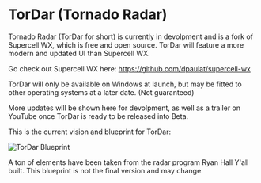 # TorDar (Tornado Radar)

Tornado Radar (TorDar for short) is currently in devolpment and is a fork of Supercell WX, which is free and open source. TorDar will feature a more modern and updated UI than Supercell WX.

Go check out Supercell WX here: https://github.com/dpaulat/supercell-wx

TorDar will only be available on Windows at launch, but may be fitted to other operating systems at a later date. (Not guaranteed)

More updates will be shown here for devolpment, as well as a trailer on YouTube once TorDar is ready to be released into Beta.

This is the current vision and blueprint for TorDar:

![TorDar Blueprint](https://github.com/user-attachments/assets/da3fca3b-2394-428e-a8c0-08aec2aaea99)

A ton of elements have been taken from the radar program Ryan Hall Y'all built.
This blueprint is not the final version and may change.
